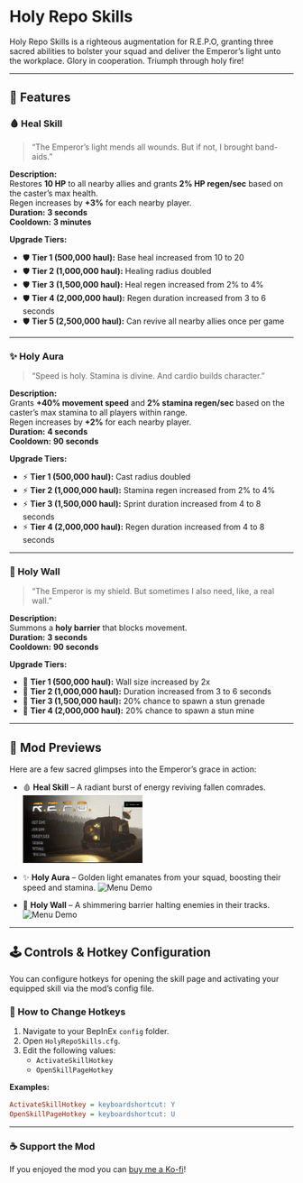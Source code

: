 # Holy Repo Skills

Holy Repo Skills is a righteous augmentation for R.E.P.O, granting three sacred abilities to bolster your squad and deliver the Emperor’s light unto the workplace. Glory in cooperation. Triumph through holy fire!

---

## 🔮 Features

### 🩸 Heal Skill  
> “The Emperor’s light mends all wounds. But if not, I brought band-aids.”

**Description:**  
Restores **10 HP** to all nearby allies and grants **2% HP regen/sec** based on the caster’s max health.  
Regen increases by **+3%** for each nearby player.  
**Duration:** **3 seconds**  
**Cooldown:** **3 minutes**

**Upgrade Tiers:**
- 🛡️ **Tier 1 (500,000 haul):** Base heal increased from 10 to 20  
- 🛡️ **Tier 2 (1,000,000 haul):** Healing radius doubled  
- 🛡️ **Tier 3 (1,500,000 haul):** Heal regen increased from 2% to 4%  
- 🛡️ **Tier 4 (2,000,000 haul):** Regen duration increased from 3 to 6 seconds  
- 🛡️ **Tier 5 (2,500,000 haul):** Can revive all nearby allies once per game  

---

### ✨ Holy Aura  
> “Speed is holy. Stamina is divine. And cardio builds character.”

**Description:**  
Grants **+40% movement speed** and **2% stamina regen/sec** based on the caster’s max stamina to all players within range.  
Regen increases by **+2%** for each nearby player.  
**Duration:** **4 seconds**  
**Cooldown:** **90 seconds**

**Upgrade Tiers:**
- ⚡ **Tier 1 (500,000 haul):** Cast radius doubled  
- ⚡ **Tier 2 (1,000,000 haul):** Stamina regen increased from 2% to 4%  
- ⚡ **Tier 3 (1,500,000 haul):** Sprint duration increased from 4 to 8 seconds  
- ⚡ **Tier 4 (2,000,000 haul):** Regen duration increased from 4 to 8 seconds  

---

### 🧱 Holy Wall  
> “The Emperor is my shield. But sometimes I also need, like, a real wall.”

**Description:**  
Summons a **holy barrier** that blocks movement.  
**Duration:** **3 seconds**  
**Cooldown:** **90 seconds**

**Upgrade Tiers:**
- 🧱 **Tier 1 (500,000 haul):** Wall size increased by 2x  
- 🧱 **Tier 2 (1,000,000 haul):** Duration increased from 3 to 6 seconds  
- 🧱 **Tier 3 (1,500,000 haul):** 20% chance to spawn a stun grenade  
- 🧱 **Tier 4 (2,000,000 haul):** 20% chance to spawn a stun mine  

---

## 📸 Mod Previews

Here are a few sacred glimpses into the Emperor’s grace in action:

- 🩸 **Heal Skill** – A radiant burst of energy reviving fallen comrades.
![Menu Demo](https://github.com/JunyDeveloper/HolyRepoSkills/blob/main/HolyRepoSkills/media/menuDemo_compressed.gif?raw=true)

- ✨ **Holy Aura** – Golden light emanates from your squad, boosting their speed and stamina.
![Menu Demo](https://github.com/JunyDeveloper/HolyRepoSkills/blob/main/media/menuDemo_compressed.gif?raw=true)

- 🧱 **Holy Wall** – A shimmering barrier halting enemies in their tracks.
![Menu Demo](https://github.com/JunyDeveloper/HolyRepoSkills/blob/main/media/menuDemo_compressed.gif?raw=true)


---

## 🕹️ Controls & Hotkey Configuration

You can configure hotkeys for opening the skill page and activating your equipped skill via the mod’s config file.

### 🔧 How to Change Hotkeys
1. Navigate to your BepInEx `config` folder.
2. Open `HolyRepoSkills.cfg`.
3. Edit the following values:
   - `ActivateSkillHotkey`
   - `OpenSkillPageHotkey`

**Examples:**
```ini
ActivateSkillHotkey = keyboardshortcut: Y
OpenSkillPageHotkey = keyboardshortcut: U
```

---

### ☕ Support the Mod
If you enjoyed the mod you can [buy me a Ko-fi](https://ko-fi.com/junydev)!

